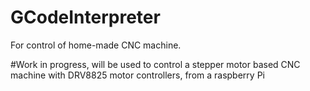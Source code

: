 # GCodeInterpreter
For control of home-made CNC machine.

#Work in progress, will be used to control a stepper motor based CNC machine with DRV8825 motor controllers, from a raspberry Pi
